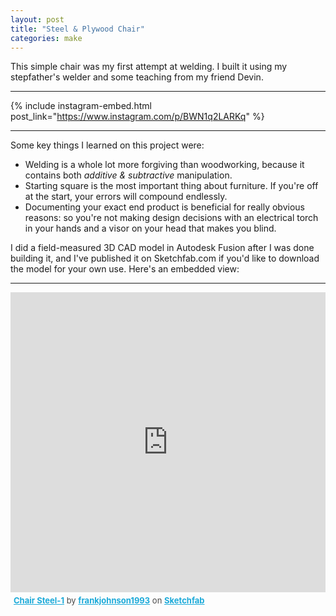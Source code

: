```yaml
---
layout: post
title: "Steel & Plywood Chair"
categories: make
---
```


This simple chair was my first attempt at welding. I built it using my stepfather's welder and some teaching from my friend Devin.

---

{% include instagram-embed.html post_link="https://www.instagram.com/p/BWN1q2LARKq" %}

---

Some key things I learned on this project were:
- Welding is a whole lot more forgiving than woodworking, because it contains both _additive &amp; subtractive_ manipulation.
- Starting square is the most important thing about furniture. If you're off at the start, your errors will compound endlessly.
- Documenting your exact end product is beneficial for really obvious reasons: so you're not making design decisions with an electrical torch in your hands and a visor on your head that makes you blind.

I did a field-measured 3D CAD model in Autodesk Fusion after I was done building it, and I've published it on Sketchfab.com if you'd like to download the model for your own use. Here's an embedded view:

---

<div class="sketchfab-embed-wrapper"><iframe width="100%" height="480" src="https://sketchfab.com/models/19b9f06c6f714bc08e4d0450f78ce6f3/embed?autospin=0.2&amp;autostart=1&amp;camera=0" frameborder="0" allow="autoplay; fullscreen; vr" mozallowfullscreen="true" webkitallowfullscreen="true"></iframe>

<p style="font-size: 13px; font-weight: normal; margin: 5px; color: #4A4A4A;">
    <a href="https://sketchfab.com/models/19b9f06c6f714bc08e4d0450f78ce6f3?utm_medium=embed&utm_source=website&utm_campaign=share-popup" target="_blank" style="font-weight: bold; color: #1CAAD9;">Chair Steel-1</a>
    by <a href="https://sketchfab.com/frankjohnson1993?utm_medium=embed&utm_source=website&utm_campaign=share-popup" target="_blank" style="font-weight: bold; color: #1CAAD9;">frankjohnson1993</a>
    on <a href="https://sketchfab.com?utm_medium=embed&utm_source=website&utm_campaign=share-popup" target="_blank" style="font-weight: bold; color: #1CAAD9;">Sketchfab</a>
</p>
</div>
